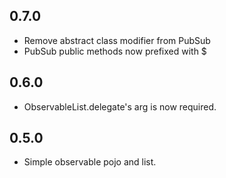 ## 0.7.0

* Remove abstract class modifier from PubSub
* PubSub public methods now prefixed with $

## 0.6.0

* ObservableList.delegate's arg is now required.

## 0.5.0

* Simple observable pojo and list.
  
